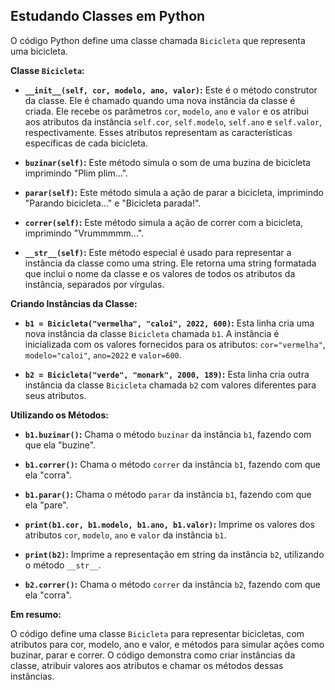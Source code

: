## Estudando Classes em Python
O código Python define uma classe chamada `Bicicleta` que representa uma bicicleta.

**Classe `Bicicleta`:**

* **`__init__(self, cor, modelo, ano, valor)`:** Este é o método construtor da classe. Ele é chamado quando uma nova instância da classe é criada. Ele recebe os parâmetros `cor`, `modelo`, `ano` e `valor` e os atribui aos atributos da instância `self.cor`, `self.modelo`, `self.ano` e `self.valor`, respectivamente. Esses atributos representam as características específicas de cada bicicleta.

* **`buzinar(self)`:** Este método simula o som de uma buzina de bicicleta imprimindo "Plim plim...".

* **`parar(self)`:** Este método simula a ação de parar a bicicleta, imprimindo "Parando bicicleta..." e "Bicicleta parada!".

* **`correr(self)`:** Este método simula a ação de correr com a bicicleta, imprimindo "Vrummmmm...".

* **`__str__(self)`:** Este método especial é usado para representar a instância da classe como uma string. Ele retorna uma string formatada que inclui o nome da classe e os valores de todos os atributos da instância, separados por vírgulas.

**Criando Instâncias da Classe:**

* **`b1 = Bicicleta("vermelha", "caloi", 2022, 600)`:** Esta linha cria uma nova instância da classe `Bicicleta` chamada `b1`. A instância é inicializada com os valores fornecidos para os atributos: `cor="vermelha"`, `modelo="caloi"`, `ano=2022` e `valor=600`.

* **`b2 = Bicicleta("verde", "monark", 2000, 189)`:** Esta linha cria outra instância da classe `Bicicleta` chamada `b2` com valores diferentes para seus atributos.

**Utilizando os Métodos:**

* **`b1.buzinar()`:** Chama o método `buzinar` da instância `b1`, fazendo com que ela "buzine".

* **`b1.correr()`:** Chama o método `correr` da instância `b1`, fazendo com que ela "corra".

* **`b1.parar()`:** Chama o método `parar` da instância `b1`, fazendo com que ela "pare".

* **`print(b1.cor, b1.modelo, b1.ano, b1.valor)`:** Imprime os valores dos atributos `cor`, `modelo`, `ano` e `valor` da instância `b1`.

* **`print(b2)`:** Imprime a representação em string da instância `b2`, utilizando o método `__str__`.

* **`b2.correr()`:** Chama o método `correr` da instância `b2`, fazendo com que ela "corra".

**Em resumo:**

O código define uma classe `Bicicleta` para representar bicicletas, com atributos para cor, modelo, ano e valor, e métodos para simular ações como buzinar, parar e correr. O código demonstra como criar instâncias da classe, atribuir valores aos atributos e chamar os métodos dessas instâncias.
